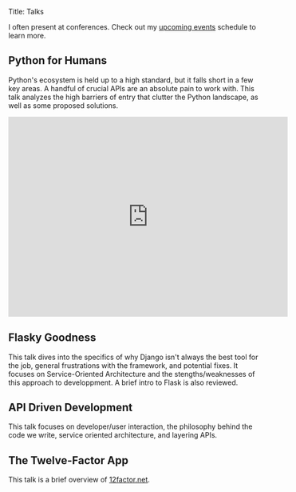 Title: Talks

I often present at conferences. Check out my [upcoming events](http://kennethreitz.com/pages/events.html) schedule to learn more.


Python for Humans
-----------------

Python's ecosystem is held up to a high standard, but it falls short in a few key areas. A handful of crucial APIs are an absolute pain to work with. This talk analyzes the high barriers of entry that clutter the Python landscape, as well as some proposed solutions.

<script async class="speakerdeck-embed" data-id="4f24d3a79a6510001f008836" data-ratio="1.3333333333333333" src="http://speakerdeck.com/assets/embed.js"></script>

<p></p>

<iframe width="560" height="400" src="http://www.youtube.com/embed/Q1pe6lHZeNs" frameborder="0" allowfullscreen></iframe>


Flasky Goodness
---------------

This talk dives into the specifics of why Django isn't always the best tool for the job, general frustrations with the framework, and potential fixes. It focuses on Service-Oriented Architecture and the stengths/weaknesses of this approach to developpment. A brief intro to Flask is also reviewed.

<script async class="speakerdeck-embed" data-id="4fcf32ff4aab160022003030" data-ratio="1.3333333333333333" src="http://speakerdeck.com/assets/embed.js"></script>


API Driven Development
----------------------

This talk focuses on developer/user interaction, the philosophy behind the code we write, service oriented architecture, and layering APIs.

<script async class="speakerdeck-embed" data-id="506c56d1ff33fd000205dfd2" data-ratio="1.3333333333333333" src="//speakerdeck.com/assets/embed.js"></script>



The Twelve-Factor App
---------------------

This talk is a brief overview of [12factor.net](http://12factor.net).

<script async class="speakerdeck-embed" data-id="4f22cc6da0a84d0022028725" data-ratio="1.3333333333333333" src="http://speakerdeck.com/assets/embed.js"></script>